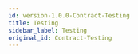 ```yaml
---
id: version-1.0.0-Contract-Testing
title: Testing
sidebar_label: Testing
original_id: Contract-Testing
---
```


